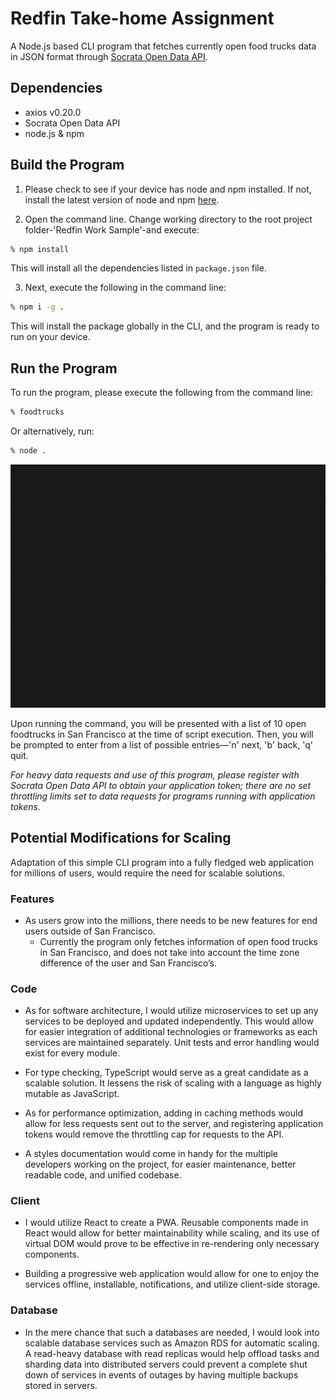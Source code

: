# Redfin Take-home Assignment

A Node.js based CLI program that fetches currently open food trucks data in JSON format through [Socrata Open Data API](https://dev.socrata.com/).

## Dependencies

- axios v0.20.0
- Socrata Open Data API
- node.js & npm

## Build the Program

1. Please check to see if your device has node and npm installed. If not, install the latest version of node and npm [here](https://nodejs.org/en/download/).

2. Open the command line. Change working directory to the root project folder-'Redfin Work Sample'-and execute:

```zsh
% npm install
```

This will install all the dependencies listed in `package.json` file.

3. Next, execute the following in the command line:

```zsh
% npm i -g .
```

This will install the package globally in the CLI, and the program is ready to run on your device.

## Run the Program

To run the program, please execute the following from the command line:

```zsh
% foodtrucks
```

Or alternatively, run:

```zsh
% node .
```

![GIF of program running in CLI](/images/food-truck-finder.gif)

Upon running the command, you will be presented with a list of 10 open foodtrucks in San Francisco at the time of script execution. Then, you will be prompted to enter from a list of possible entries—'n' next, 'b' back, 'q' quit.

_For heavy data requests and use of this program, please register with Socrata Open Data API to obtain your application token; there are no set throttling limits set to data requests for programs running with application tokens._

## Potential Modifications for Scaling

Adaptation of this simple CLI program into a fully fledged web application for millions of users, would require the need for scalable solutions.

### Features

- As users grow into the millions, there needs to be new features for end users outside of San Francisco.
  - Currently the program only fetches information of open food trucks in San Francisco, and does not take into account the time zone difference of the user and San Francisco’s.

### Code

- As for software architecture, I would utilize microservices to set up any services to be deployed and updated independently. This would allow for easier integration of additional technologies or frameworks as each services are maintained separately. Unit tests and error handling would exist for every module.

- For type checking, TypeScript would serve as a great candidate as a scalable solution. It lessens the risk of scaling with a language as highly mutable as JavaScript.

- As for performance optimization, adding in caching methods would allow for less requests sent out to the server, and registering application tokens would remove the throttling cap for requests to the API.

- A styles documentation would come in handy for the multiple developers working on the project, for easier maintenance, better readable code, and unified codebase.

### Client

- I would utilize React to create a PWA. Reusable components made in React would allow for better maintainability while scaling, and its use of virtual DOM would prove to be effective in re-rendering only necessary components.

- Building a progressive web application would allow for one to enjoy the services offline, installable, notifications, and utilize client-side storage.

### Database

- In the mere chance that such a databases are needed, I would look into scalable database services such as Amazon RDS for automatic scaling. A read-heavy database with read replicas would help offload tasks and sharding data into distributed servers could prevent a complete shut down of services in events of outages by having multiple backups stored in servers.
